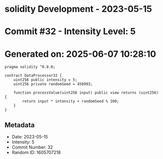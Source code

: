 ﻿# solidity Development - 2023-05-15
# Commit #32 - Intensity Level: 5
# Generated on: 2025-06-07 10:28:10
```solidity
pragma solidity ^0.8.0;

contract DataProcessor32 {
    uint256 public intensity = 5;
    uint256 private randomSeed = 458993;

    function processValue(uint256 input) public view returns (uint256) {
        return input * intensity + randomSeed % 100;
    }
}
```
## Metadata
- Date: 2023-05-15
- Intensity: 5
- Commit Number: 32
- Random ID: 1605707218
